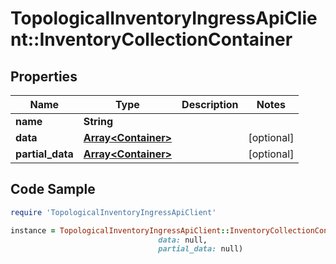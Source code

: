 # TopologicalInventoryIngressApiClient::InventoryCollectionContainer

## Properties

Name | Type | Description | Notes
------------ | ------------- | ------------- | -------------
**name** | **String** |  | 
**data** | [**Array&lt;Container&gt;**](Container.md) |  | [optional] 
**partial_data** | [**Array&lt;Container&gt;**](Container.md) |  | [optional] 

## Code Sample

```ruby
require 'TopologicalInventoryIngressApiClient'

instance = TopologicalInventoryIngressApiClient::InventoryCollectionContainer.new(name: null,
                                 data: null,
                                 partial_data: null)
```


